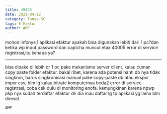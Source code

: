 ```yaml
---
title: 49425
date: 2021-04-12
category: Tanya-SC
tags: E-Faktur
author: AMP
---
```


mohon infonya,1 aplikasi efaktur apakah bisa digunakan lebih dari 1 pc?dan ketika wp input password dan captcha muncul etax 40005 error di service registrasi,itu kenapa ya?

---

bisa dipake di lebih dr 1 pc pake mekanisme server client. kalau cuman copy paste folder efaktur. bakal ribet, karena ada potensi nanti db nya tidak singkron, harus singkronisasi manual pake copy-paste db atau ekspor impor csv, blm lg kalau bitrate komputernya beda2 error di service registrasi, coba cek dulu di monitoring enofa. kemungkinan karena npwp pkp nya sudah terdaftar efaktur dn dia mau daftar lg tp aplikasi yg lama blm direset

`AMP`
